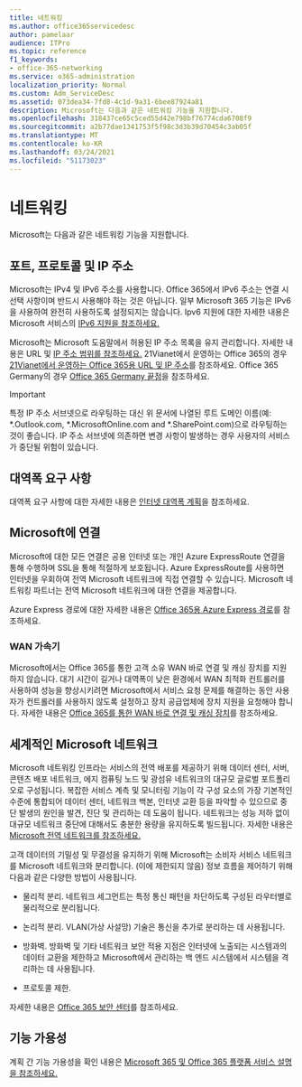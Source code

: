 ```yaml
---
title: 네트워킹
ms.author: office365servicedesc
author: pamelaar
audience: ITPro
ms.topic: reference
f1_keywords:
- office-365-networking
ms.service: o365-administration
localization_priority: Normal
ms.custom: Adm_ServiceDesc
ms.assetid: 073dea34-7fd8-4c1d-9a31-6bee87924a81
description: Microsoft는 다음과 같은 네트워킹 기능을 지원합니다.
ms.openlocfilehash: 318437ce65c5ced55d42e798bf76774cda6708f9
ms.sourcegitcommit: a2b77dae1341753f5f98c3d3b39d70454c3ab05f
ms.translationtype: MT
ms.contentlocale: ko-KR
ms.lasthandoff: 03/24/2021
ms.locfileid: "51173023"
---
```

# <a name="networking"></a>네트워킹

Microsoft는 다음과 같은 네트워킹 기능을 지원합니다.
  
## <a name="ports-protocols-and-ip-addresses"></a>포트, 프로토콜 및 IP 주소

Microsoft는 IPv4 및 IPv6 주소를 사용합니다. Office 365에서 IPv6 주소는 연결 시 선택 사항이며 반드시 사용해야 하는 것은 아닙니다. 일부 Microsoft 365 기능은 IPv6을 사용하여 완전히 사용하도록 설정되지는 않습니다. Ipv6 지원에 대한 자세한 내용은 Microsoft 서비스의 [IPv6 지원을 참조하세요.](/office365/enterprise/ipv6-support)
  
Microsoft는 Microsoft 도움말에서 허용된 IP 주소 목록을 유지 관리합니다. 자세한 내용은 URL 및 [IP 주소 범위를 참조하세요.](/office365/enterprise/urls-and-ip-address-ranges) 21Vianet에서 운영하는 Office 365의 경우 [21Vianet에서 운영하는 Office 365용 URL 및 IP 주소](/office365/enterprise/managing-office-365-endpoints)를 참조하세요. Office 365 Germany의 경우 [Office 365 Germany 끝점](https://support.office.com/article/Office-365-Germany-endpoints-8a113a50-0071-4155-bb8e-eba5a8dbd4c8)을 참조하세요.
  
> [!IMPORTANT]
> 특정 IP 주소 서브넷으로 라우팅하는 대신 위 문서에 나열된 루트 도메인 이름(예: \*.Outlook.com, \*.MicrosoftOnline.com and \*.SharePoint.com)으로 라우팅하는 것이 좋습니다. IP 주소 서브넷에 의존하면 변경 사항이 발생하는 경우 사용자의 서비스가 중단될 위험이 있습니다. 
  
## <a name="bandwidth-requirements"></a>대역폭 요구 사항

대역폭 요구 사항에 대한 자세한 내용은 [인터넷 대역폭 계획](/office365/enterprise/network-planning-and-performance)을 참조하세요.
  
## <a name="connecting-to-microsoft"></a>Microsoft에 연결

Microsoft에 대한 모든 연결은 공용 인터넷 또는 개인 Azure ExpressRoute 연결을 통해 수행하며 SSL을 통해 적절하게 보호됩니다. Azure ExpressRoute를 사용하면 인터넷을 우회하여 전역 Microsoft 네트워크에 직접 연결할 수 있습니다. Microsoft 네트워킹 파트너는 전역 Microsoft 네트워크에 대한 연결을 제공합니다.
  
Azure Express 경로에 대한 자세한 내용은 [Office 365용 Azure Express 경로](/microsoft-365/enterprise/azure-expressroute)를 참조하세요.
  
### <a name="wan-accelerators"></a>WAN 가속기

Microsoft에서는 Office 365를 통한 고객 소유 WAN 바로 연결 및 캐싱 장치를 지원하지 않습니다. 대기 시간이 길거나 대역폭이 낮은 환경에서 WAN 최적화 컨트롤러를 사용하여 성능을 향상시키려면 Microsoft에서 서비스 요청 문제를 해결하는 동안 사용자가 컨트롤러를 사용하지 않도록 설정하고 장치 공급업체에 장치 지원을 요청해야 합니다. 자세한 내용은 [Office 365를 통한 WAN 바로 연결 및 캐싱 장치](https://support.microsoft.com/help/2690045/using-third-party-network-devices-or-solutions-with-office-365)를 참조하세요.
  
## <a name="the-global-microsoft-network"></a>세계적인 Microsoft 네트워크

Microsoft 네트워킹 인프라는 서비스의 전역 배포를 제공하기 위해 데이터 센터, 서버, 콘텐츠 배포 네트워크, 에지 컴퓨팅 노드 및 광섬유 네트워크의 대규모 글로벌 포트폴리오로 구성됩니다. 복잡한 서비스 계측 및 모니터링 기능이 각 구성 요소의 가장 기본적인 수준에 통합되어 데이터 센터, 네트워크 백본, 인터넷 교환 등을 파악할 수 있으므로 중단 발생의 원인을 발견, 진단 및 관리하는 데 도움이 됩니다. 네트워크는 성능 저하 없이 대규모 네트워크 중단에 대해서도 충분한 용량을 유지하도록 빌드됩니다. 자세한 내용은 [Microsoft 전역 네트워크를 참조하세요.](/azure/networking/microsoft-global-network) 
  
고객 데이터의 기밀성 및 무결성을 유지하기 위해 Microsoft는 소비자 서비스 네트워크를 Microsoft 네트워크와 분리합니다. (이에 제한되지 않음) 정보 흐름을 제어하기 위해 다음과 같은 다양한 방법이 사용됩니다.
  
- 물리적 분리. 네트워크 세그먼트는 특정 통신 패턴을 차단하도록 구성된 라우터별로 물리적으로 분리됩니다.
    
- 논리적 분리. VLAN(가상 사설망) 기술은 통신을 추가로 분리하는 데 사용됩니다.
    
- 방화벽. 방화벽 및 기타 네트워크 보안 적용 지점은 인터넷에 노출되는 시스템과의 데이터 교환을 제한하고 Microsoft에서 관리하는 백 엔드 시스템에서 시스템을 격리하는 데 사용됩니다. 
    
- 프로토콜 제한.
    
자세한 내용은 [Office 365 보안 센터](https://www.microsoft.com/trust-center)를 참조하세요. 
  
## <a name="feature-availability"></a>기능 가용성

계획 간 기능 가용성을 확인 내용은 [Microsoft 365 및 Office 365 플랫폼 서비스 설명을 참조하세요.](office-365-platform-service-description.md)
